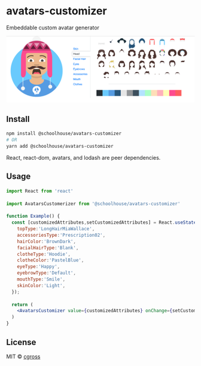 # avatars-customizer

Embeddable custom avatar generator

![Screenshot](avatars-customizer.png)

## Install

```bash
npm install @schoolhouse/avatars-customizer
# OR
yarn add @schoolhouse/avatars-customizer
```

React, react-dom, avatars, and lodash are peer dependencies.

## Usage

```jsx
import React from 'react'

import AvatarsCustomerizer from '@schoolhouse/avatars-customizer'

function Example() {
  const [customizedAttributes,setCustomizedAttributes] = React.useState({
    topType:'LongHairMiaWallace',
    accessoriesType:'Prescription02',
    hairColor:'BrownDark',
    facialHairType:'Blank',
    clotheType:'Hoodie',
    clotheColor:'PastelBlue',
    eyeType:'Happy',
    eyebrowType:'Default',
    mouthType:'Smile',
    skinColor:'Light',
  });

  return (
    <AvatarsCustomizer value={customizedAttributes} onChange={setCustomizedAttributes}/>
  )
}
```

## License

MIT © [cgross](https://github.com/cgross)
